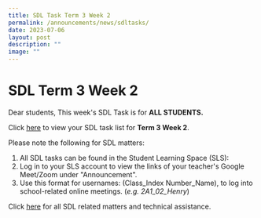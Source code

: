 ```yaml
---
title: SDL Task Term 3 Week 2
permalink: /announcements/news/sdltasks/
date: 2023-07-06
layout: post
description: ""
image: ""
---
```

# SDL Term 3 Week 2
Dear students, 
This week's SDL Task is for **ALL STUDENTS.**

Click [here](https://sites.google.com/moe.edu.sg/bbss-student-link/sdl-matters/summary-tasks) to view your SDL task list for **Term 3 Week 2**.

Please note the following for SDL matters:
1. All SDL tasks can be found in the Student Learning Space (SLS):
2. Log in to your SLS account to view the links of your teacher's Google Meet/Zoom under "Announcement".
3. Use this format for usernames: (Class_Index Number_Name), to log into school-related online meetings. (*e.g. 2A1_02_Henry*)

Click [here](https://www.bukitbatoksec.moe.edu.sg/useful-resources/Students/fhbl-seek-discover-and-learn-sdl-fhbl-matters/) for all SDL related matters and technical assistance.